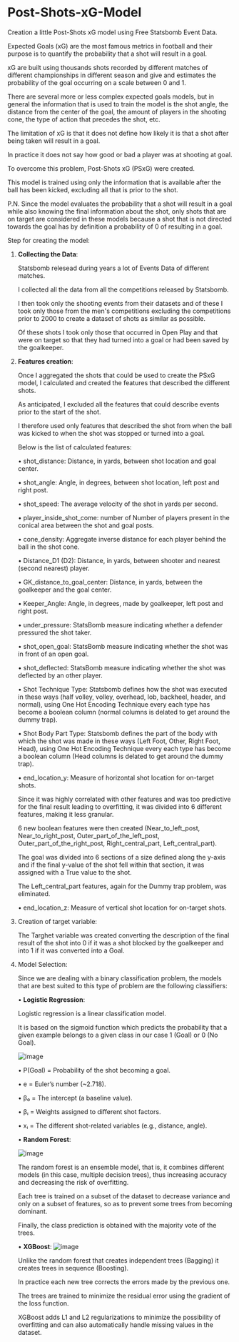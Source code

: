 # Post-Shots-xG-Model
Creation a little Post-Shots xG model using Free Statsbomb Event Data.

Expected Goals (xG) are the most famous metrics in football and their purpose is to quantify the probability that a shot will result in a goal. 

xG are built using thousands shots recorded by different matches of different championships in different season and give and estimates the probability of the goal occurring on a scale between 0 and 1.

There are several more or less complex expected goals models, but in general the information that is used to train the model is the shot angle, the distance from the center of the goal, the amount of players in the shooting cone, the type of action that precedes the 
shot, etc.

The limitation of xG is that it does not define how likely it is that a shot after being taken will result in a goal.

In practice it does not say how good or bad a player was at shooting at goal.

To overcome this problem, Post-Shots xG (PSxG) were created.

This model is trained using only the information that is available after the ball has been kicked, excluding all that is prior to the shot.

P.N. Since the model evaluates the probability that a shot will result in a goal while also knowing the final information about the shot, only shots that are on target are considered in these models because a shot that is not directed towards the goal has by definition a probability of 0 of resulting in a goal.


Step for creating the model:

1) **Collecting the Data**:
   
   Statsbomb relesead during years a lot of Events Data of different matches.
   
   I collected all the data from all the competitions released by Statsbomb.
   
   I then took only the shooting events from their datasets and of these I took only those from the men's competitions excluding the competitions prior to 2000 to create a dataset of shots as similar as possible.
   
   Of these shots I took only those that occurred in Open Play and that were on target so that they had turned into a goal or had been saved by the goalkeeper.
   
2) **Features creation**:
   
   Once I aggregated the shots that could be used to create the PSxG model, I calculated and created the features that described the different shots.
   
   As anticipated, I excluded all the features that could describe events prior to the start of the shot.
   
   I therefore used only features that described the shot from when the ball was kicked to when the shot was stopped or turned into a goal.
   
   Below is the list of calculated features:
   
   • shot_distance: Distance, in yards, between shot location and goal center.
   
   • shot_angle: Angle, in degrees, between shot location, left post and right post.
   
   • shot_speed: The average velocity of the shot in yards per second.
   
   • player_inside_shot_come: number of Number of players present in the conical area between the shot and goal posts.
   
   • cone_density: Aggregate inverse distance for each player behind the ball in the shot cone.
   
   • Distance_D1 (D2): Distance, in yards, between shooter and nearest (second nearest) player.
   
   • GK_distance_to_goal_center: Distance, in yards, between the goalkeeper and the goal center.
   
   • Keeper_Angle: Angle, in degrees, made by goalkeeper, left post and right post.
   
   • under_pressure: StatsBomb measure indicating whether a defender pressured the shot taker.
   
   • shot_open_goal: StatsBomb measure indicating whether the shot was in front of an open goal.
   
   • shot_deflected: StatsBomb measure indicating whether the shot was deflected by an other player.
   
   • Shot Technique Type: Statsbomb defines how the shot was executed in these ways (half volley, volley, overhead, lob, backheel, header, and normal), using One Hot Encoding Technique every each type has become a boolean column (normal columns is delated to get around 
     the dummy trap).
   
   • Shot Body Part Type: Statsbomb defines the part of the body with which the shot was made in these ways (Left Foot, Other, Right Foot, Head), using One Hot Encoding Technique every each type has become a boolean column (Head columns is delated to get around 
     the dummy trap).
   
   • end_location_y: Measure of horizontal shot location for on-target shots.

     Since it was highly correlated with other features and was too predictive for the final result leading to overfitting, it was divided into 6 different features, making it less granular.
   
     6 new boolean features were then created (Near_to_left_post, Near_to_right_post, Outer_part_of_the_left_post, Outer_part_of_the_right_post, Right_central_part, Left_central_part).
   
     The goal was divided into 6 sections of a size defined along the y-axis and if the final y-value of the shot fell within that section, it was assigned with a True value to the shot.
   
     The Left_central_part features, again for the Dummy trap problem, was eliminated.
   
   • end_location_z: Measure of vertical shot location for on-target shots.

3) Creation of target variable:
   
   The Targhet variable was created converting the description of the final result of the shot into 0 if it was a shot blocked by the goalkeeper and into 1 if it was converted into a Goal.
 
4) Model Selection:
   
   Since we are dealing with a binary classification problem, the models that are best suited to this type of problem are the following classifiers:
   
   • **Logistic Regression**:
      
     Logistic regression is a linear classification model.
   
     It is based on the sigmoid function which predicts the probability that a given example belongs to a given class in our case 1 (Goal) or 0 (No Goal).
   
     ![image](https://github.com/user-attachments/assets/956d0846-ef6d-4d8d-8995-c354e7de7e5c)

     • P(Goal) = Probability of the shot becoming a goal.
   
     • e = Euler’s number (~2.718).
   
     • β₀ = The intercept (a baseline value).
   
     • βᵢ = Weights assigned to different shot factors.
   
     • xᵢ = The different shot-related variables (e.g., distance, angle).

   • **Random Forest**:

     ![image](https://github.com/user-attachments/assets/0a003b96-ac4b-4f7b-a21a-bae53ae788cf)

      The random forest is an ensemble model, that is, it combines different models (in this case, multiple decision trees), thus increasing accuracy and decreasing the risk of overfitting.

      Each tree is trained on a subset of the dataset to decrease variance and only on a subset of features, so as to prevent some trees from becoming dominant.
   
      Finally, the class prediction is obtained with the majority vote of the trees.

   • **XGBoost**:
   ![image](https://github.com/user-attachments/assets/4b355137-05e4-460f-8c4e-25dac313a058)

      Unlike the random forest that creates independent trees (Bagging) it creates trees in sequence (Boosting).
   
      In practice each new tree corrects the errors made by the previous one.
   
      The trees are trained to minimize the residual error using the gradient of the loss function.
   
      XGBoost adds L1 and L2 regularizations to minimize the possibility of overfitting and can also automatically handle missing values ​​in the dataset.
     

      






